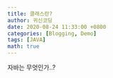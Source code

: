 ```yaml
---
title: 클래스란?
author: 귀신코딩
date: 2020-08-24 11:33:00 +0800
categories: [Blogging, Demo]
tags: [JAVA]
math: true
---
```


자바는 무엇인가..?
